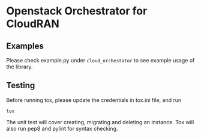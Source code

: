 # Openstack Orchestrator for CloudRAN
## Examples
 Please check example.py under `cloud_orchestator` to see example usage of the library.
## Testing
 Before running tox, please update the credentials in tox.ini file, and run 
  
    tox
    
 The unit test will cover creating, migrating and deleting an instance. Tox will also run pep8 and pylint for syntax checking.
